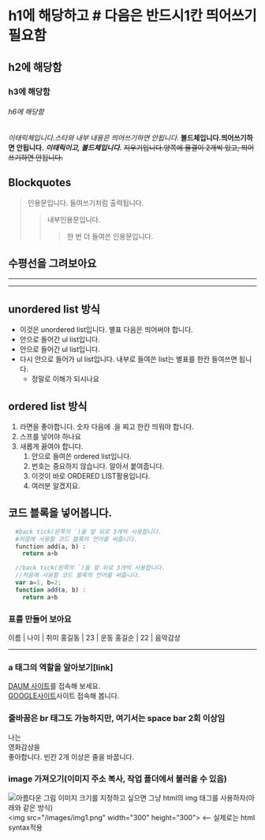 ```

```


```

```

# h1에 해당하고 # 다음은 반드시1칸 띄어쓰기 필요함
## h2에 해당함
### h3에 해당함
###### h6에 해당함

*이태릭체입니다.스타와 내부 내용은 띄어쓰기하면 안됩니다.*
**볼드체입니다.띄어쓰기하면 안됩니다.**
***이태릭이고, 볼드체입니다.***
~~지우기입니다.양쪽에 물결이 2개씩 있고, 띄어쓰기하면 안됩니다.~~

## Blockquotes
>인용문입니다. 들여쓰기처럼 출력됩니다.
>> 내부인용문입니다. 
>>> 한 번 더 들여쓴 인용문입니다.

수평선을 그려보아요
---
***
___

## unordered list 방식
* 이것은 unordered list입니다. 별표 다음은 띄어써야 합니다.
 * 안으로 들어간 ul list입니다.
 * 안으로 들어간 ul list입니다.
  * 다시 안으로 들어가 ul list입니다. 내부로 들여쓴 list는 별표를 한칸 들여쓰면 됩니다.
    * 정말로 이해가 되시나요
  

## ordered list 방식
1. 라면을 좋아합니다. 숫자 다음에 .을 찌고 한칸 띄워야 합니다.
2. 스프를 넣어야 하나요
3. 새롭게 끓여야 합니다.
   1. 안으로 들여쓴 ordered list입니다.
   1. 번호는 중요하지 않습니다. 알아서 붙여줍니다.
     1. 이것이 바로 ORDERED LIST활용입니다.
     1. 여러분 알겠지요.

## 코드 블록을 넣어봅니다.
``` python
  #back tick(왼쪽의 `)을 앞 뒤로 3개씩 사용합니다.
  #처음에 사용할 코드 블록의 언어를 써줍니다.
  function add(a, b) :
    return a+b
```
``` javascript
  //back tick(왼쪽의 `)을 앞 뒤로 3개씩 사용합니다.
  //처음에 사용할 코드 블록의 언어를 써줍니다.
  var a=1, b=2;
  function add(a, b) :
    return a+b
```
### 표를 만들어 보아요
이름 | 나이 | 취미
홍길동 | 23 | 운동
홍길순 | 22 | 음악감상

***

### a 태그의 역할을 알아보기[link]
[DAUM 사이트]("http://www.daum.net)를 접속해 보세요.  
[GOOGLE사이트]("http://www.google.com")사이트 접속해 봅니다.

### 줄바꿈은 br 태그도 가능하지만, 여기서는 space bar 2회 이상임
나는  
영화감상을  
좋아합니다.
빈칸 2개 이상은 줄을 바꿉니다.

### image 가져오기(이미지 주소 복사, 작업 폴더에서 불러올 수 있음)
![아름다운 그림](https://cdn.pixabay.com/photo/2015/04/23/22/00/tree-736885_960_720.jpg)
이미지 크기를 지정하고 싶으면 그냥 html의 img 태그를 사용하자(아래와 같은 방식)  
&lt;img src="/images/img1.png" width="300" height="300"&gt; <-- 실제로는 html syntax적용


```

```
